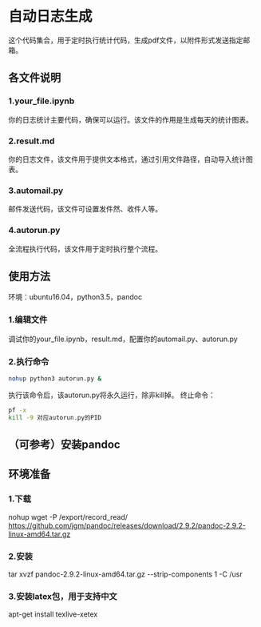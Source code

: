 # 自动日志生成
这个代码集合，用于定时执行统计代码，生成pdf文件，以附件形式发送指定邮箱。
## 各文件说明
### 1.your_file.ipynb
你的日志统计主要代码，确保可以运行。该文件的作用是生成每天的统计图表。
### 2.result.md
你的日志文件，该文件用于提供文本格式，通过引用文件路径，自动导入统计图表。
### 3.automail.py
邮件发送代码，该文件可设置发件然、收件人等。
### 4.autorun.py
全流程执行代码，该文件用于定时执行整个流程。
## 使用方法
环境：ubuntu16.04，python3.5，pandoc
### 1.编辑文件
调试你的your_file.ipynb，result.md，配置你的automail.py、autorun.py
### 2.执行命令
```sh 
nohup python3 autorun.py &
```

执行该命令后，该autorun.py将永久运行，除非kill掉。
终止命令：
```sh 
pf -x
kill -9 对应autorun.py的PID
```

## （可参考）安装pandoc
## 环境准备
### 1.下载
nohup wget -P /export/record_read/ https://github.com/jgm/pandoc/releases/download/2.9.2/pandoc-2.9.2-linux-amd64.tar.gz

### 2.安装
tar xvzf pandoc-2.9.2-linux-amd64.tar.gz --strip-components 1 -C /usr

### 3.安装latex包，用于支持中文
apt-get install texlive-xetex
